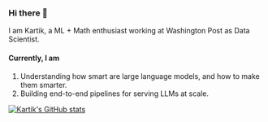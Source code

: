 ### Hi there  👋


I am Kartik, a ML + Math enthusiast working at Washington Post as Data Scientist. 

#### Currently, I am 

1. Understanding how smart are large language models, and how to make them smarter.
2. Building end-to-end pipelines for serving LLMs at scale.

[![Kartik's GitHub stats](https://github-readme-stats.vercel.app/api?username=kartikaggarwal98)](https://github.com/kartikaggarwal98/github-readme-stats)

<!--
**Kartikaggarwal98/kartikaggarwal98** is a ✨ _special_ ✨ repository because its `README.md` (this file) appears on your GitHub profile.

Here are some ideas to get you started:

- 🔭 I’m currently working on ...
- 🌱 I’m currently learning ...
- 👯 I’m looking to collaborate on ...
- 🤔 I’m looking for help with ...
- 💬 Ask me about ...
- 📫 How to reach me: ...
- 😄 Pronouns: ...
- ⚡ Fun fact: ...
-->
